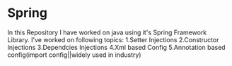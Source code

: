 # Spring

In this Repository I have worked on java using it's Spring Framework Library. I've worked on following topics:
1.Setter Injections
2.Constructor Injections
3.Dependcies Injections
4.Xml based Config
5.Annotation based config(import config||widely used in industry)
